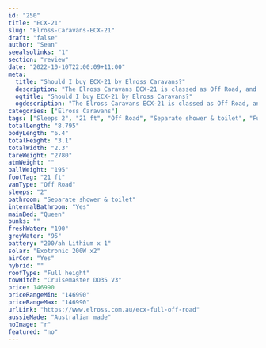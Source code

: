 ```yaml
---
id: "250"
title: "ECX-21"
slug: "Elross-Caravans-ECX-21"
draft: "false"
author: "Sean"
seealsolinks: "1"
section: "review"
date: "2022-10-10T22:00:09+11:00"
meta:
  title: "Should I buy ECX-21 by Elross Caravans?"
  description: "The Elross Caravans ECX-21 is classed as Off Road, and sleeps 2 people. It is Australian made and comes in at 21 ft. It generally has Separate shower & toilet."
  ogtitle: "Should I buy ECX-21 by Elross Caravans?"
  ogdescription: "The Elross Caravans ECX-21 is classed as Off Road, and sleeps 2 people. It is Australian made and comes in at 21 ft. It generally has Separate shower & toilet."
categories: ["Elross Caravans"]
tags: ["Sleeps 2", "21 ft", "Off Road", "Separate shower & toilet", "Full height", "Over 100k", "Australian made"]
totalLength: "8.795"
bodyLength: "6.4"
totalHeight: "3.1"
totalWidth: "2.3"
tareWeight: "2780"
atmWeight: ""
ballWeight: "195"
footTag: "21 ft"
vanType: "Off Road"
sleeps: "2"
bathroom: "Separate shower & toilet"
internalBathroom: "Yes"
mainBed: "Queen"
bunks: ""
freshWater: "190"
greyWater: "95"
battery: "200/ah Lithium x 1"
solar: "Exotronic 200W x2"
airCon: "Yes"
hybrid: ""
roofType: "Full height"
towHitch: "Cruisemaster DO35 V3"
price: 146990
priceRangeMin: "146990"
priceRangeMax: "146990"
urlLink: "https://www.elross.com.au/ecx-full-off-road"
aussieMade: "Australian made"
noImage: "r"
featured: "no"
---
```

